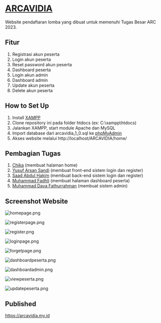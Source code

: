 # [ARCAVIDIA](arcavidia.my.id)
Website pendaftaran lomba yang dibuat untuk memenuhi Tugas Besar ARC 2023.

## Fitur
1. Registrasi akun peserta
2. Login akun peserta
3. Reset password akun peserta
4. Dashboard peserta
5. Login akun admin
6. Dashboard admin
7. Update akun peserta
8. Delete akun peserta

## How to Set Up
1. Install [XAMPP](https://www.apachefriends.org/download.html)
2. Clone repository ini pada folder htdocs (ex: C:\xampp\htdocs)
3. Jalankan XAMPP, start module Apache dan MySQL
2. Import database dari arcavidia_1_0.sql ke [phpMyAdmin](localhost/phpmyadmin)
3. Akses website melalui http://localhost/ARCAVIDIA/home/

## Pembagian Tugas
1. [Chika](https://github.com/auraleaas) (membuat halaman home)
2. [Yusuf Arsan Sandi](https://github.com/Yusufarsan) (membuat front-end sistem login dan register)
3. [Saad Abdul Hakim](https://github.com/saadabha) (membuat back-end sistem login dan register)
4. [Muhammad Fadhli](https://github.com/Shadepar) (membuat halaman dashboard peserta)
5. [Muhammad Dava Fathurrahman](https://github.com/mdavaf17) (membuat sistem admin)

## Screenshot Website

![homepage.png](https://i.ibb.co/WkxGQVQ/image.png)

![registerpage.png](https://i.ibb.co/SKVYt8p/image.png)

![register.png](https://i.ibb.co/k9XFGSD/image.png)

![loginpage.png](https://i.ibb.co/hK0YzJ6/image.png)

![forgetpage.png](https://i.ibb.co/MhKjkxr/image.png)

![dashboardpeserta.png](https://i.ibb.co/6gs3b4R/image.png)

![dashboardadmin.png](https://i.ibb.co/yRWZMzy/image.png)

![viewpeserta.png](https://i.ibb.co/XxzbxTd/image.png)

![updatepeserta.png](https://i.ibb.co/hLv5yYv/image.png)

## Published
https://arcavidia.my.id
